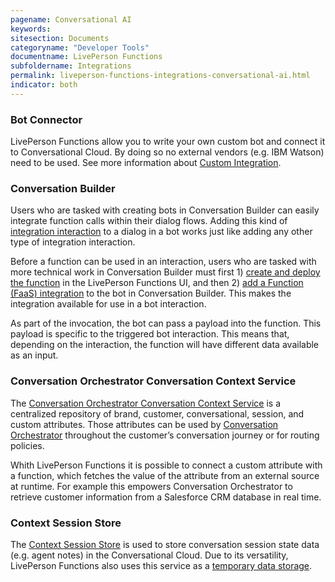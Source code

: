 ```yaml
---
pagename: Conversational AI
keywords:
sitesection: Documents
categoryname: "Developer Tools"
documentname: LivePerson Functions
subfoldername: Integrations
permalink: liveperson-functions-integrations-conversational-ai.html
indicator: both
---
```

### Bot Connector
LivePerson Functions allow you to write your own custom bot and connect it to Conversational Cloud. By doing so no external vendors (e.g. IBM Watson) need to be used. See more information about [Custom Integration](third-party-bots-custom-integration.html).

### Conversation Builder
Users who are tasked with creating bots in Conversation Builder can easily integrate function calls within their dialog flows. Adding this kind of [integration interaction](conversation-builder-conversation-builder-interactions.html#integrations) to a dialog in a bot works just like adding any other type of integration interaction.

Before a function can be used in an interaction, users who are tasked with more technical work in Conversation Builder must first 1) [create and deploy the function](liveperson-functions-getting-started.html) in the LivePerson Functions UI, and then 2) [add a Function (FaaS) integration](conversation-builder-integrations-liveperson-functions-integrations.html) to the bot in Conversation Builder. This makes the integration available for use in a bot interaction.

As part of the invocation, the bot can pass a payload into the function. This payload is specific to the triggered bot interaction. This means that, depending on the interaction, the function will have different data available as an input.

### Conversation Orchestrator Conversation Context Service
The [Conversation Orchestrator Conversation Context Service](maven-context-warehouse-overview.html) is a centralized repository of brand, customer, conversational, session, and custom attributes. Those attributes can be used by [Conversation Orchestrator](maven-overview.html) throughout the customer’s conversation journey or for routing policies.

Whith LivePerson Functions it is possible to connect a custom attribute with a function, which fetches the value of the attribute from an external source at runtime. For example this empowers Conversation Orchestrator to retrieve customer information from a Salesforce CRM database in real time. 

### Context Session Store
The [Context Session Store](conversation-orchestrator-conversation-context-service-overview.html) is used to store conversation session state data (e.g. agent notes) in the Conversational Cloud. Due to its versatility, LivePerson Functions also uses this service as a [temporary data storage](liveperson-functions-developing-with-faas-data-storage.html).